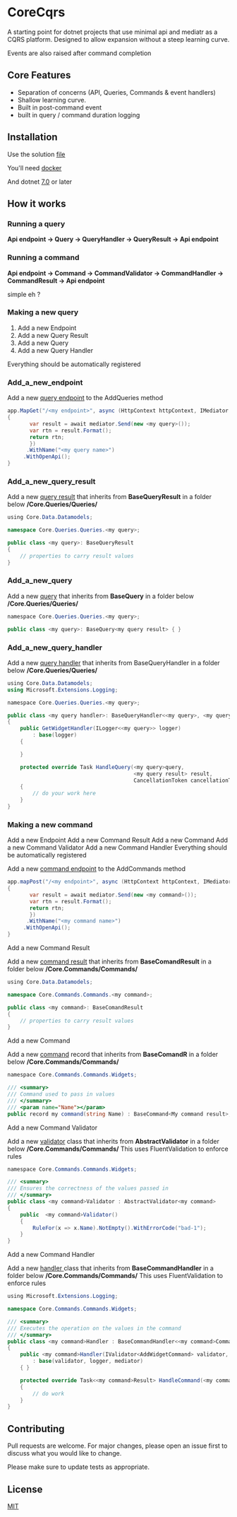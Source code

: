 
# CoreCqrs

A starting point for dotnet projects that use minimal api and mediatr as a CQRS platform. Designed to allow expansion without a steep learning curve.


Events are also raised after command completion 

## Core Features 
* Separation of concerns (API, Queries, Commands & event handlers)
* Shallow learning curve.
* Built in post-command event
* built in query / command duration logging    

## Installation
Use the solution [file](https://github.com/NTiering/CoreCqrs/blob/main/Core/Core.sln) 

You'll need [docker](https://www.docker.com/)

And dotnet [7.0](https://dotnet.microsoft.com/en-us/download/dotnet/7.0) or later

## How it works

### Running a query 

**Api endpoint → Query → QueryHandler → QueryResult →  Api endpoint**

### Running a command

**Api endpoint → Command → CommandValidator → CommandHandler → CommandResult →  Api endpoint**

simple eh ? 

### Making a new query
1. Add a new Endpoint
2. Add a new Query Result
3. Add a new Query
4. Add a new Query Handler

Everything should be automatically registered

### Add_a_new_endpoint

Add a new [query endpoint](https://github.com/NTiering/CoreCqrs/blob/main/Core/Endpoints.cs) to the AddQueries method 
```csharp
app.MapGet("/<my endpoint>", async (HttpContext httpContext, IMediator mediator) =>
{
       var result = await mediator.Send(new <my query>());
       var rtn = result.Format();
       return rtn;
       })
      .WithName("<my query name>")
     .WithOpenApi();
}
```
### Add_a_new_query_result

Add a new [query result](https://github.com/NTiering/CoreCqrs/blob/main/Core.Queries/Queries/Widgets/GetWidgetResult.cs) that inherits from **BaseQueryResult** in a folder below **/Core.Queries/Queries/** 

```csharp
﻿using Core.Data.Datamodels;

namespace Core.Queries.Queries.<my query>;

public class <my query>: BaseQueryResult
{
    // properties to carry result values
}
```

### Add_a_new_query

Add a new [query](https://github.com/NTiering/CoreCqrs/blob/main/Core.Queries/Queries/Widgets/GetWidgetQuery.cs) that inherits from **BaseQuery**  in a folder below **/Core.Queries/Queries/** 

```csharp
﻿namespace Core.Queries.Queries.<my query>;

public class <my query>: BaseQuery<my query result> { }
```

### Add_a_new_query_handler

Add a new [query handler](https://github.com/NTiering/CoreCqrs/blob/main/Core.Queries/Queries/Widgets/GetWidgetHandler.cs) that inherits from BaseQueryHandler in a folder below **/Core.Queries/Queries/** 

```csharp
﻿using Core.Data.Datamodels;
using Microsoft.Extensions.Logging;

﻿namespace Core.Queries.Queries.<my query>;

public class <my query handler>: BaseQueryHandler<<my query>, <my query result>>
{
    public GetWidgetHandler(ILogger<<my query>> logger)
        : base(logger)
    {

    }

    protected override Task HandleQuery(<my query>query, 
                                        <my query result> result, 
                                        CancellationToken cancellationToken)
    {
        // do your work here
    }
}
```

### Making a new command
Add a new Endpoint
Add a new Command Result
Add a new Command
Add a new Command Validator
Add a new Command Handler
Everything should be automatically registered


Add a new [command endpoint](https://github.com/NTiering/CoreCqrs/blob/main/Core/Endpoints.cs) to the AddCommands method 
```csharp
app.mapPost("/<my endpoint>", async (HttpContext httpContext, IMediator mediator) =>
{
       var result = await mediator.Send(new <my command>());
       var rtn = result.Format();
       return rtn;
       })
      .WithName("<my command name>")
     .WithOpenApi();
}
```
Add a new Command Result

Add a new [command result](https://github.com/NTiering/CoreCqrs/blob/main/Core.Commands/Commands/Widgets/AddWidgetResult.cs) that inherits from **BaseComandResult** in a folder below **/Core.Commands/Commands/** 

```csharp
﻿using Core.Data.Datamodels;

namespace Core.Commands.Commands.<my command>;

public class <my command>: BaseComandResult
{
    // properties to carry result values
}
```

Add a new Command

Add a new [command](https://github.com/NTiering/CoreCqrs/blob/main/Core.Commands/Commands/Widgets/AddWidgetCommand.cs) record that inherits from **BaseComandR** in a folder below **/Core.Commands/Commands/** 

```csharp
﻿namespace Core.Commands.Commands.Widgets;

/// <summary>
/// Command used to pass in values 
/// </summary>
/// <param name="Name"></param>
public record my command(string Name) : BaseCommand<My command result>;
```

Add a new Command Validator 

Add a new [validator](https://github.com/NTiering/CoreCqrs/blob/main/Core.Commands/Commands/Widgets/AddWidgetValidator.cs) class that inherits from **AbstractValidator** in a folder below **/Core.Commands/Commands/**
This uses FluentValidation to enforce rules 

```csharp
﻿namespace Core.Commands.Commands.Widgets;

/// <summary>
/// Ensures the correctness of the values passed in
/// </summary>
public class <my command>Validator : AbstractValidator<my command>
{
    public  <my command>Validator()
    {
        RuleFor(x => x.Name).NotEmpty().WithErrorCode("bad-1");
    }
}
```

Add a new Command Handler 

Add a new [handler ](https://github.com/NTiering/CoreCqrs/blob/main/Core.Commands/Commands/Widgets/AddWidgetHandler.css) class that inherits from **BaseCommandHandler** in a folder below **/Core.Commands/Commands/**
This uses FluentValidation to enforce rules 

```csharp
﻿using Microsoft.Extensions.Logging;

namespace Core.Commands.Commands.Widgets;

/// <summary>
/// Executes the operation on the values in the command
/// </summary>
public class <my command>Handler : BaseCommandHandler<<my command>Command, <my command>Result>
{
    public <my command>Handler(IValidator<AddWidgetCommand> validator, ILogger<AddWidgetHandler> logger, IMediator mediator)
        : base(validator, logger, mediator)
    { }

    protected override Task<<my command>Result> HandleCommand(<my command> request, <my command>Result result, CancellationToken cancellationToken)
    {        
        // do work
    }
}
```


## Contributing

Pull requests are welcome. For major changes, please open an issue first
to discuss what you would like to change.

Please make sure to update tests as appropriate.

## License

[MIT](https://choosealicense.com/licenses/mit/)
